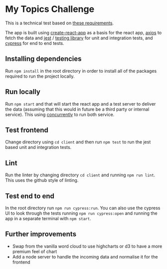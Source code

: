 # My Topics Challenge
This is a technical test based on [these requirements](https://gist.github.com/grahamscott/65b43572ad18c5fbdd87).

The app is built using [create-react-app](https://www.npmjs.com/package/create-react-app) as a basis for the react app, [axios](https://www.npmjs.com/package/axios) to fetch the data and [jest](https://jestjs.io/) / [testing library](https://testing-library.com/docs/react-testing-library/intro/) for unit and integration tests, and [cypress](https://cypress.io) for end to end tests.

## Installing dependencies
Run `npm install` in the root directory in order to install all of the packages required to run the project locally.

## Run locally
Run `npm start` and that will start the react app and a test server to deliver the data (assuming that this would in future be a third party or internal service). This using [concurrently](https://www.npmjs.com/package/concurrently)  to run both service.

## Test frontend
Change directory using `cd client` and then run `npm test` to run the jest based unit and integration tests.

## Lint
Run the linter by changing directory `cd client` and running `npm run lint`. This uses the github style of linting.

## Test end to end
In the root directory run `npm run cypress:run`. You can also use the cypress UI to look through the tests running `npm run cypress:open` and running the app in a separate terminal with `npm start`.

## Further improvements
* Swap from the vanilla word cloud to use highcharts or d3 to have a more premium feel of chart
* Add a node server to handle the incoming data and normalise it for the frontend

